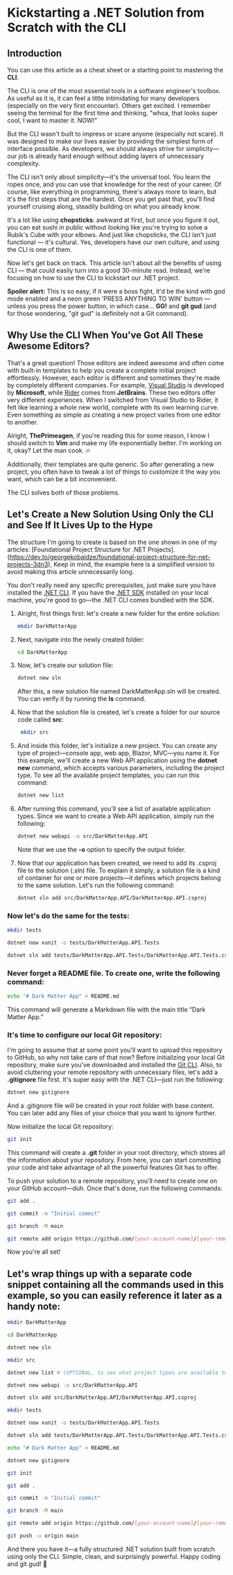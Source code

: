 # Kickstarting a .NET Solution from Scratch with the CLI

## Introduction

You can use this article as a cheat sheet or a starting point to mastering the **CLI**.

The CLI is one of the most essential tools in a software engineer's toolbox. As useful as it is, it can feel a little intimidating for many developers (especially on the very first encounter). Others get excited. I remember seeing the terminal for the first time and thinking, "whoa, that looks super cool, I want to master it. NOW!"

But the CLI wasn't built to impress or scare anyone (especially not scare). It was designed to make our lives easier by providing the simplest form of interface possible. As developers, we should always strive for simplicity—our job is already hard enough without adding layers of unnecessary complexity.

The CLI isn't only about simplicity—it's the universal tool. You learn the ropes once, and you can use that knowledge for the rest of your career. Of course, like everything in programming, there's always more to learn, but it's the first steps that are the hardest. Once you get past that, you'll find yourself cruising along, steadily building on what you already know. 

It's a lot like using **chopsticks**: awkward at first, but once you figure it out, you can eat sushi in public without looking like you're trying to solve a Rubik's Cube with your elbows. And just like chopsticks, the CLI isn't just functional — it's cultural. Yes, developers have our own culture, and using the CLI is one of them.

Now let's get back on track. This article isn't about all the benefits of using CLI — that could easily turn into a good 30-minute read. Instead, we're focusing on how to use the CLI to kickstart our .NET project. 

**Spoiler alert:** This is so easy, if it were a boss fight, it'd be the kind with god mode enabled and a neon green 'PRESS ANYTHING TO WIN' button — unless you press the power button, in which case... **GG!** and **git gud** (and for those wondering, "git gud" is definitely not a Git command).

## Why Use the CLI When You've Got All These Awesome Editors?

That's a great question! Those editors are indeed awesome and often come with built-in templates to help you create a complete initial project effortlessly. However, each editor is different and sometimes they're made by completely different companies. For example, [Visual Studio](https://visualstudio.microsoft.com/) is developed by **Microsoft**, while [Rider](https://www.jetbrains.com/rider/) comes from **JetBrains**. These two editors offer very different experiences. When I switched from Visual Studio to Rider, it felt like learning a whole new world, complete with its own learning curve. Even something as simple as creating a new project varies from one editor to another. 

Alright, **ThePrimeagen**, if you're reading this for some reason, I know I should switch to **Vim** and make my life exponentially better. I'm working on it, okay? Let the man cook. 🔥

Additionally, their templates are quite generic. So after generating a new project, you often have to tweak a lot of things to customize it the way you want, which can be a bit inconvenient.

The CLI solves both of those problems.

## Let's Create a New Solution Using Only the CLI and See If It Lives Up to the Hype

The structure I'm going to create is based on the one shown in one of my articles: [Foundational Project Structure for .NET Projects].(https://dev.to/georgekobaidze/foundational-project-structure-for-net-projects-3dn3), Keep in mind, the example here is a simplified version to avoid making this article unnecessarily long.

You don't really need any specific prerequisites, just make sure you have installed the [.NET CLI](https://learn.microsoft.com/en-us/dotnet/core/tools/). If you have the [.NET SDK](https://learn.microsoft.com/en-us/dotnet/core/sdk) installed on your local machine, you're good to go—the .NET CLI comes bundled with the SDK.

1. Alright, first things first: let's create a new folder for the entire solution:

    ```bash
    mkdir DarkMatterApp
    ```

2. Next, navigate into the newly created folder:

    ```bash
    cd DarkMatterApp
    ```

3. Now, let's create our solution file:

    ```bash
    dotnet new sln
    ```

    After this, a new solution file named DarkMatterApp.sln will be created. You can verify it by running the **ls** command.
    
4. Now that the solution file is created, let's create a folder for our source code called **src**:

    ```bash
     mkdir src
    ```

5. And inside this folder, let's initialize a new project. You can create any type of project—console app, web app, Blazor, MVC—you name it. For this example, we'll create a new Web API application using the **dotnet new** command, which accepts various parameters, including the project type. To see all the available project templates, you can run this command:

    ```bash
    dotnet new list
    ```
    
6. After running this command, you'll see a list of available application types. Since we want to create a Web API application, simply run the following:

    ```bash
    dotnet new webapi -o src/DarkMatterApp.API
    ```

    Note that we use the **-o** option to specify the output folder.

7. Now that our application has been created, we need to add its .csproj file to the solution (.sln) file. To explain it simply, a solution file is a kind of container for one or more projects—it defines which projects belong to the same solution. Let's run the following command:

    ```bash
    dotnet sln add src/DarkMatterApp.API/DarkMatterApp.API.csproj
    ```


### Now let's do the same for the tests:

```bash
mkdir tests

dotnet new xunit -o tests/DarkMatterApp.API.Tests

dotnet sln add tests/DarkMatterApp.API.Tests/DarkMatterApp.API.Tests.csproj
```


### Never forget a README file. To create one, write the following command:

```bash
echo "# Dark Matter App" > README.md
```

This command will generate a Markdown file with the main title “Dark Matter App.”

### It's time to configure our local Git repository:

I'm going to assume that at some point you'll want to upload this repository to GitHub, so why not take care of that now? Before initializing your local Git repository, make sure you've downloaded and installed the [Git CLI](https://git-scm.com/downloads). Also, to avoid cluttering your remote repository with unnecessary files, let's add a **.gitignore** file first. It's super easy with the .NET CLI—just run the following:

```bash
dotnet new gitignore
```

And a .gitignore file will be created in your root folder with base content. You can later add any files of your choice that you want to ignore further.



Now initialize the local Git repository:

```bash
git init
```

This command will create a **.git** folder in your root directory, which stores all the information about your repository. From here, you can start committing your code and take advantage of all the powerful features Git has to offer.


To push your solution to a remote repository, you'll need to create one on your GitHub account—duh. Once that's done, run the following commands:

```bash
git add .

git commit -m "Initial commit"

git branch -M main

git remote add origin https://github.com/[your-account-name]/[your-remote-repository-name].git
```

Now you're all set!



## Let's wrap things up with a separate code snippet containing all the commands used in this example, so you can easily reference it later as a handy note:

```bash
mkdir DarkMatterApp

cd DarkMatterApp

dotnet new sln

mkdir src

dotnet new list # (OPTIONAL, to see what project types are available to create)

dotnet new webapi -o src/DarkMatterApp.API

dotnet sln add src/DarkMatterApp.API/DarkMatterApp.API.csproj

mkdir tests

dotnet new xunit -o tests/DarkMatterApp.API.Tests

dotnet sln add tests/DarkMatterApp.API.Tests/DarkMatterApp.API.Tests.csproj

echo "# Dark Matter App" > README.md

dotnet new gitignore

git init

git add .

git commit -m "Initial commit"

git branch -M main

git remote add origin https://github.com/[your-account-name]/[your-remote-repository-name].git # Don't forget to replace placeholders with actual values

git push -u origin main
```

And there you have it—a fully structured .NET solution built from scratch using only the CLI. Simple, clean, and surprisingly powerful. Happy coding and git gud! 🚀